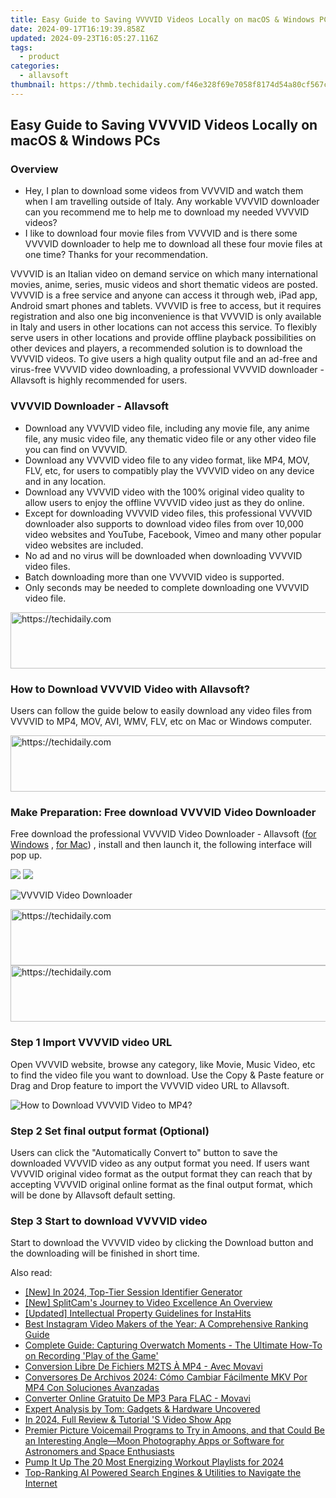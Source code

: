 ```yaml
---
title: Easy Guide to Saving VVVVID Videos Locally on macOS & Windows PCs
date: 2024-09-17T16:19:39.858Z
updated: 2024-09-23T16:05:27.116Z
tags:
  - product
categories:
  - allavsoft
thumbnail: https://thmb.techidaily.com/f46e328f69e7058f8174d54a80cf567c4a8edb28d9f0b33722c79996a70bc6bb.jpg
---
```


## Easy Guide to Saving VVVVID Videos Locally on macOS & Windows PCs

### Overview

* Hey, I plan to download some videos from VVVVID and watch them when I am travelling outside of Italy. Any workable VVVVID downloader can you recommend me to help me to download my needed VVVVID videos?
* I like to download four movie files from VVVVID and is there some VVVVID downloader to help me to download all these four movie files at one time? Thanks for your recommendation.

VVVVID is an Italian video on demand service on which many international movies, anime, series, music videos and short thematic videos are posted. VVVVID is a free service and anyone can access it through web, iPad app, Android smart phones and tablets. VVVVID is free to access, but it requires registration and also one big inconvenience is that VVVVID is only available in Italy and users in other locations can not access this service. To flexibly serve users in other locations and provide offline playback possibilities on other devices and players, a recommended solution is to download the VVVVID videos. To give users a high quality output file and an ad-free and virus-free VVVVID video downloading, a professional VVVVID downloader - Allavsoft is highly recommended for users.

### VVVVID Downloader - Allavsoft

* Download any VVVVID video file, including any movie file, any anime file, any music video file, any thematic video file or any other video file you can find on VVVVID.
* Download any VVVVID video file to any video format, like MP4, MOV, FLV, etc, for users to compatibly play the VVVVID video on any device and in any location.
* Download any VVVVID video with the 100% original video quality to allow users to enjoy the offline VVVVID video just as they do online.
* Except for downloading VVVVID video files, this professional VVVVID downloader also supports to download video files from over 10,000 video websites and YouTube, Facebook, Vimeo and many other popular video websites are included.
* No ad and no virus will be downloaded when downloading VVVVID video files.
* Batch downloading more than one VVVVID video is supported.
* Only seconds may be needed to complete downloading one VVVVID video file.

<!-- affiliate ads begin -->
<a href="https://appsumo.8odi.net/c/5597632/2130886/7443" target="_top" id="2130886">
  <img src="//a.impactradius-go.com/display-ad/7443-2130886" border="0" alt="https://techidaily.com" width="728" height="90"/>
</a>
<img height="0" width="0" src="https://appsumo.8odi.net/i/5597632/2130886/7443" style="position:absolute;visibility:hidden;" border="0" />
<!-- affiliate ads end -->

### How to Download VVVVID Video with Allavsoft?

Users can follow the guide below to easily download any video files from VVVVID to MP4, MOV, AVI, WMV, FLV, etc on Mac or Windows computer.

<!-- affiliate ads begin -->
<a href="https://imp.i110150.net/c/5597632/924297/11305" target="_top" id="924297">
  <img src="//a.impactradius-go.com/display-ad/11305-924297" border="0" alt="https://techidaily.com" width="728" height="90"/>
</a>
<img height="0" width="0" src="https://imp.i110150.net/i/5597632/924297/11305" style="position:absolute;visibility:hidden;" border="0" />
<!-- affiliate ads end -->

### Make Preparation: Free download VVVVID Video Downloader

Free download the professional VVVVID Video Downloader - Allavsoft ([for Windows](https://tools.techidaily.com/allavsoft/products/) , [for Mac](https://tools.techidaily.com/allavsoft/products/)) , install and then launch it, the following interface will pop up.

[![](https://www.allavsoft.com/how-to/../images/how-to/free-download-win.jpg)](https://tools.techidaily.com/allavsoft/products/) [![](https://www.allavsoft.com/how-to/../images/how-to/free-download-mac.jpg)](https://tools.techidaily.com/allavsoft/products/)

![VVVVID Video Downloader](https://www.allavsoft.com/how-to/../images/allavsoft/screen-shot-600.jpg)

<!-- affiliate ads begin -->
<a href="https://appsumo.8odi.net/c/5597632/2130875/7443" target="_top" id="2130875">
  <img src="//a.impactradius-go.com/display-ad/7443-2130875" border="0" alt="https://techidaily.com" width="728" height="90"/>
</a>
<img height="0" width="0" src="https://appsumo.8odi.net/i/5597632/2130875/7443" style="position:absolute;visibility:hidden;" border="0" />
<!-- affiliate ads end -->

<!-- affiliate ads begin -->
<a href="https://aligracehair.sjv.io/c/5597632/1868575/19272" target="_top" id="1868575">
  <img src="//a.impactradius-go.com/display-ad/19272-1868575" border="0" alt="https://techidaily.com" width="728" height="90"/>
</a>
<img height="0" width="0" src="https://aligracehair.sjv.io/i/5597632/1868575/19272" style="position:absolute;visibility:hidden;" border="0" />
<!-- affiliate ads end -->

### Step 1 Import VVVVID video URL

Open VVVVID website, browse any category, like Movie, Music Video, etc to find the video file you want to download. Use the Copy & Paste feature or Drag and Drop feature to import the VVVVID video URL to Allavsoft.

![How to Download VVVVID Video to MP4?](https://www.allavsoft.com/how-to/../images/how-to/download-rtmp-video/download-rtmp-video.jpg)

### Step 2 Set final output format (Optional)

Users can click the "Automatically Convert to" button to save the downloaded VVVVID video as any output format you need. If users want VVVVID original video format as the output format they can reach that by accepting VVVVID original online format as the final output format, which will be done by Allavsoft default setting.

### Step 3 Start to download VVVVID video

Start to download the VVVVID video by clicking the Download button and the downloading will be finished in short time.

<ins class="adsbygoogle"
     style="display:block"
     data-ad-format="autorelaxed"
     data-ad-client="ca-pub-7571918770474297"
     data-ad-slot="1223367746"></ins>

<ins class="adsbygoogle"
     style="display:block"
     data-ad-client="ca-pub-7571918770474297"
     data-ad-slot="8358498916"
     data-ad-format="auto"
     data-full-width-responsive="true"></ins>

<span class="atpl-alsoreadstyle">Also read:</span>
<div><ul>
<li><a href="https://fox-boxes.techidaily.com/new-in-2024-top-tier-session-identifier-generator/"><u>[New] In 2024, Top-Tier Session Identifier Generator</u></a></li>
<li><a href="https://on-screen-recording.techidaily.com/new-splitcams-journey-to-video-excellence-an-overview/"><u>[New] SplitCam's Journey to Video Excellence An Overview</u></a></li>
<li><a href="https://instagram-videos.techidaily.com/updated-intellectual-property-guidelines-for-instahits/"><u>[Updated] Intellectual Property Guidelines for InstaHits</u></a></li>
<li><a href="https://discover-answers.techidaily.com/best-instagram-video-makers-of-the-year-a-comprehensive-ranking-guide/"><u>Best Instagram Video Makers of the Year: A Comprehensive Ranking Guide</u></a></li>
<li><a href="https://discover-answers.techidaily.com/complete-guide-capturing-overwatch-moments-the-ultimate-how-to-on-recording-play-of-the-game/"><u>Complete Guide: Capturing Overwatch Moments - The Ultimate How-To on Recording 'Play of the Game'</u></a></li>
<li><a href="https://discover-answers.techidaily.com/conversion-libre-de-fichiers-m2ts-a-mp4-avec-movavi/"><u>Conversion Libre De Fichiers M2TS À MP4 - Avec Movavi</u></a></li>
<li><a href="https://discover-answers.techidaily.com/conversores-de-archivos-2024-como-cambiar-facilmente-mkv-por-mp4-con-soluciones-avanzadas/"><u>Conversores De Archivos 2024: Cómo Cambiar Fácilmente MKV Por MP4 Con Soluciones Avanzadas</u></a></li>
<li><a href="https://discover-answers.techidaily.com/converter-online-gratuito-de-mp3-para-flac-movavi/"><u>Converter Online Gratuito De MP3 Para FLAC - Movavi</u></a></li>
<li><a href="https://hardware-tips.techidaily.com/expert-analysis-by-tom-gadgets-and-hardware-uncovered/"><u>Expert Analysis by Tom: Gadgets & Hardware Uncovered</u></a></li>
<li><a href="https://fox-friendly.techidaily.com/in-2024-full-review-and-tutorial-s-video-show-app/"><u>In 2024, Full Review & Tutorial 'S Video Show App</u></a></li>
<li><a href="https://techtrends.techidaily.com/premier-picture-voicemail-programs-to-try-in-amoons-and-that-could-be-an-interesting-anglemoon-photography-apps-or-software-for-astronomers-and-space-enthus47/"><u>Premier Picture Voicemail Programs to Try in Amoons, and that Could Be an Interesting Angle—Moon Photography Apps or Software for Astronomers and Space Enthusiasts</u></a></li>
<li><a href="https://extra-support.techidaily.com/pump-it-up-the-20-most-energizing-workout-playlists-for-2024/"><u>Pump It Up The 20 Most Energizing Workout Playlists for 2024</u></a></li>
<li><a href="https://tech-haven.techidaily.com/top-ranking-ai-powered-search-engines-and-utilities-to-navigate-the-internet/"><u>Top-Ranking AI Powered Search Engines & Utilities to Navigate the Internet</u></a></li>
</ul></div>

